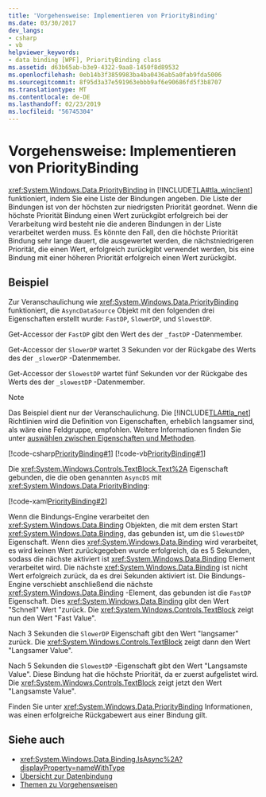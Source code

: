 ```yaml
---
title: 'Vorgehensweise: Implementieren von PriorityBinding'
ms.date: 03/30/2017
dev_langs:
- csharp
- vb
helpviewer_keywords:
- data binding [WPF], PriorityBinding class
ms.assetid: d63b65ab-b3e9-4322-9aa8-1450f8d89532
ms.openlocfilehash: 0eb14b3f3859983ba4ba0436ab5a0fab9fda5006
ms.sourcegitcommit: 8f95d3a37e591963ebbb9af6e90686fd5f3b8707
ms.translationtype: MT
ms.contentlocale: de-DE
ms.lasthandoff: 02/23/2019
ms.locfileid: "56745304"
---
```

# <a name="how-to-implement-prioritybinding"></a>Vorgehensweise: Implementieren von PriorityBinding
<xref:System.Windows.Data.PriorityBinding> in [!INCLUDE[TLA#tla_winclient](../../../../includes/tlasharptla-winclient-md.md)] funktioniert, indem Sie eine Liste der Bindungen angeben. Die Liste der Bindungen ist von der höchsten zur niedrigsten Priorität geordnet. Wenn die höchste Priorität Bindung einen Wert zurückgibt erfolgreich bei der Verarbeitung wird besteht nie die anderen Bindungen in der Liste verarbeitet werden muss. Es könnte den Fall, den die höchste Priorität Bindung sehr lange dauert, die ausgewertet werden, die nächstniedrigeren Priorität, die einen Wert, erfolgreich zurückgibt verwendet werden, bis eine Bindung mit einer höheren Priorität erfolgreich einen Wert zurückgibt.  
  
## <a name="example"></a>Beispiel  
 Zur Veranschaulichung wie <xref:System.Windows.Data.PriorityBinding> funktioniert, die `AsyncDataSource` Objekt mit den folgenden drei Eigenschaften erstellt wurde: `FastDP`, `SlowerDP`, und `SlowestDP`.  
  
 Get-Accessor der `FastDP` gibt den Wert des der `_fastDP` -Datenmember.  
  
 Get-Accessor der `SlowerDP` wartet 3 Sekunden vor der Rückgabe des Werts des der `_slowerDP` -Datenmember.  
  
 Get-Accessor der `SlowestDP` wartet fünf Sekunden vor der Rückgabe des Werts des der `_slowestDP` -Datenmember.  
  
> [!NOTE]
>  Das Beispiel dient nur der Veranschaulichung. Die [!INCLUDE[TLA#tla_net](../../../../includes/tlasharptla-net-md.md)] Richtlinien wird die Definition von Eigenschaften, erheblich langsamer sind, als wäre eine Feldgruppe, empfohlen. Weitere Informationen finden Sie unter [auswählen zwischen Eigenschaften und Methoden](https://docs.microsoft.com/previous-versions/dotnet/netframework-4.0/ms229054(v=vs.100)).  
  
 [!code-csharp[PriorityBinding#1](../../../../samples/snippets/csharp/VS_Snippets_Wpf/PriorityBinding/CSharp/Window1.xaml.cs#1)]
 [!code-vb[PriorityBinding#1](../../../../samples/snippets/visualbasic/VS_Snippets_Wpf/PriorityBinding/VisualBasic/AsyncDataSource.vb#1)]  
  
 Die <xref:System.Windows.Controls.TextBlock.Text%2A> Eigenschaft gebunden, die die oben genannten `AsyncDS` mit <xref:System.Windows.Data.PriorityBinding>:  
  
 [!code-xaml[PriorityBinding#2](../../../../samples/snippets/csharp/VS_Snippets_Wpf/PriorityBinding/CSharp/Window1.xaml#2)]  
  
 Wenn die Bindungs-Engine verarbeitet den <xref:System.Windows.Data.Binding> Objekten, die mit dem ersten Start <xref:System.Windows.Data.Binding>, das gebunden ist, um die `SlowestDP` Eigenschaft. Wenn dies <xref:System.Windows.Data.Binding> wird verarbeitet, es wird keinen Wert zurückgegeben wurde erfolgreich, da es 5 Sekunden, sodass die nächste aktiviert ist <xref:System.Windows.Data.Binding> Element verarbeitet wird. Die nächste <xref:System.Windows.Data.Binding> ist nicht Wert erfolgreich zurück, da es drei Sekunden aktiviert ist. Die Bindungs-Engine verschiebt anschließend die nächste <xref:System.Windows.Data.Binding> -Element, das gebunden ist die `FastDP` Eigenschaft. Dies <xref:System.Windows.Data.Binding> gibt den Wert "Schnell" Wert "zurück. Die <xref:System.Windows.Controls.TextBlock> zeigt nun den Wert "Fast Value".  
  
 Nach 3 Sekunden die `SlowerDP` Eigenschaft gibt den Wert "langsamer" zurück. Die <xref:System.Windows.Controls.TextBlock> zeigt dann den Wert "Langsamer Value".  
  
 Nach 5 Sekunden die `SlowestDP` -Eigenschaft gibt den Wert "Langsamste Value". Diese Bindung hat die höchste Priorität, da er zuerst aufgelistet wird. Die <xref:System.Windows.Controls.TextBlock> zeigt jetzt den Wert "Langsamste Value".  
  
 Finden Sie unter <xref:System.Windows.Data.PriorityBinding> Informationen, was einen erfolgreiche Rückgabewert aus einer Bindung gilt.  
  
## <a name="see-also"></a>Siehe auch
- <xref:System.Windows.Data.Binding.IsAsync%2A?displayProperty=nameWithType>
- [Übersicht zur Datenbindung](../../../../docs/framework/wpf/data/data-binding-overview.md)
- [Themen zu Vorgehensweisen](../../../../docs/framework/wpf/data/data-binding-how-to-topics.md)
